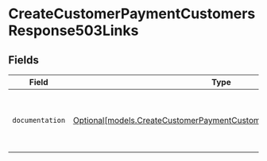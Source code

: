 # CreateCustomerPaymentCustomersResponse503Links


## Fields

| Field                                                                                                                                    | Type                                                                                                                                     | Required                                                                                                                                 | Description                                                                                                                              |
| ---------------------------------------------------------------------------------------------------------------------------------------- | ---------------------------------------------------------------------------------------------------------------------------------------- | ---------------------------------------------------------------------------------------------------------------------------------------- | ---------------------------------------------------------------------------------------------------------------------------------------- |
| `documentation`                                                                                                                          | [Optional[models.CreateCustomerPaymentCustomersResponseDocumentation]](../models/createcustomerpaymentcustomersresponsedocumentation.md) | :heavy_minus_sign:                                                                                                                       | The URL to the generic Mollie API error handling guide.                                                                                  |
